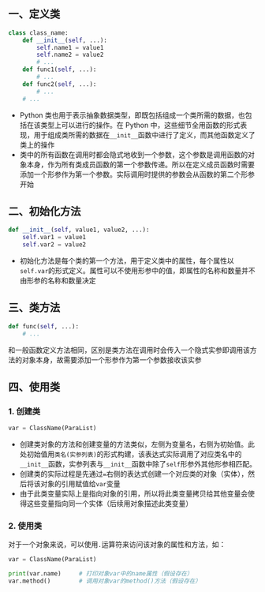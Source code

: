 ## 一、定义类

```python
class class_name:
    def __init__(self, ...):
        self.name1 = value1
        self.name2 = value2
        # ...
    def func1(self, ...):
        # ...
    def func2(self, ...):
        # ...
    # ...
```

- Python 类也用于表示抽象数据类型，即既包括组成一个类所需的数据，也包括在该类型上可以进行的操作。在 Python 中，这些细节全用函数的形式表现，用于组成类所需的数据在`__init__`函数中进行了定义，而其他函数定义了类上的操作
- 类中的所有函数在调用时都会隐式地收到一个参数，这个参数是调用函数的对象本身，作为所有类成员函数的第一个参数传递。所以在定义成员函数时需要添加一个形参作为第一个参数。实际调用时提供的参数会从函数的第二个形参开始



## 二、初始化方法

```python
def __init__(self, value1, value2, ...):
    self.var1 = value1
    self.var2 = value2
```

- 初始化方法是每个类的第一个方法，用于定义类中的属性，每个属性以`self.var`的形式定义。属性可以不使用形参中的值，即属性的名称和数量并不由形参的名称和数量决定



## 三、类方法

```python
def func(self, ...):
    # ...
```

和一般函数定义方法相同，区别是类方法在调用时会传入一个隐式实参即调用该方法的对象本身，故需要添加一个形参作为第一个参数接收该实参



## 四、使用类

### 1. 创建类

```python
var = ClassName(ParaList)
```

- 创建类对象的方法和创建变量的方法类似，左侧为变量名，右侧为初始值。此处初始值用`类名(实参列表)`的形式构建，该表达式实际调用了对应类名中的`__init__`函数，实参列表与`__init__`函数中除了`self`形参外其他形参相匹配。
- 创建类的实际过程是先通过`=`右侧的表达式创建一个对应类的对象（实体），然后将该对象的引用赋值给`var`变量
- 由于此类变量实际上是指向对象的引用，所以将此类变量拷贝给其他变量会使得这些变量指向同一个实体（后续用对象描述此类变量）



### 2. 使用类

对于一个对象来说，可以使用`.`运算符来访问该对象的属性和方法，如：

```python
var = ClassName(ParaList)

print(var.name)		# 打印对象var中的name属性（假设存在）
var.method()		# 调用对象var的method()方法（假设存在）
```

